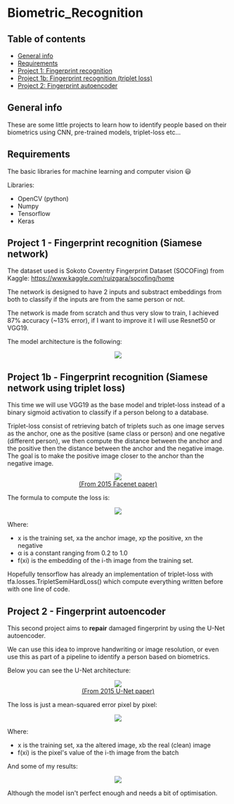# Biometric_Recognition

## Table of contents
* [General info](#general-info)
* [Requirements](#requirements)
* [Project 1: Fingerprint recognition](#project-1---fingerprint-recognition-siamese-network)
* [Project 1b: Fingerprint recognition (triplet loss)](#project-1b---fingerprint-recognition-siamese-network-using-triplet-loss)
* [Project 2: Fingerprint autoencoder](#Project-2---Fingerprint-autoencoder)

## General info
These are some little projects to learn how to identify people based on their biometrics using CNN, pre-trained models, triplet-loss etc...

## Requirements

The basic libraries for machine learning and computer vision 😃

Libraries:
* OpenCV (python)
* Numpy
* Tensorflow
* Keras

## Project 1 - Fingerprint recognition (Siamese network)

The dataset used is Sokoto Coventry Fingerprint Dataset (SOCOFing) from Kaggle: https://www.kaggle.com/ruizgara/socofing/home

The network is designed to have 2 inputs and substract embeddings from both to classify if the inputs are from the same person or not.

The network is made from scratch and thus very slow to train, I achieved 87% accuracy (~13% error), if I want to improve it I will use Resnet50 or VGG19.

The model architecture is the following:

<p align="center">
<img src="https://user-images.githubusercontent.com/65224852/136270793-0e8de9a3-8857-43b0-afaf-8c48ffd4098e.png">
</p>

## Project 1b - Fingerprint recognition (Siamese network using triplet loss)

This time we will use VGG19 as the base model and triplet-loss instead of a binary sigmoid activation to classify if a person belong to a database.

Triplet-loss consist of retrieving batch of triplets such as one image serves as the anchor, one as the positive (same class or person) and one negative (different person), we then compute the distance between the anchor and the positive then the distance between the anchor and the negative image.
The goal is to make the positive image closer to the anchor than the negative image.

<p align="center">
  <img src="https://user-images.githubusercontent.com/65224852/136042396-60948058-9c76-409d-8271-8ecb578a6381.png"/>
  <br><a href="https://www.cv-foundation.org/openaccess/content_cvpr_2015/papers/Schroff_FaceNet_A_Unified_2015_CVPR_paper.pdf">(From 2015 Facenet paper)</a>
</p>

The formula to compute the loss is:

<p align="center">
<img src="https://user-images.githubusercontent.com/65224852/136113757-b30d3451-6482-472a-973e-1a269a09f5f7.PNG">
</p>

Where:
* x is the training set, xa the anchor image, xp the positive, xn the negative
* α is a constant ranging from 0.2 to 1.0
* f(xi) is the embedding of the i-th image from the training set.

Hopefully tensorflow has already an implementation of triplet-loss with tfa.losses.TripletSemiHardLoss() which compute everything written before with one line of code.

## Project 2 - Fingerprint autoencoder

This second project aims to **repair** damaged fingerprint by using the U-Net autoencoder.

We can use this idea to improve handwriting or image resolution, or even use this as part of a pipeline to identify a person based on biometrics.

Below you can see the U-Net architecture:
<p align="center">
  <img src="https://user-images.githubusercontent.com/65224852/136661667-c1bf2334-38ec-4737-9442-bfde615e1d3a.png"/>
  <br><a href="https://arxiv.org/pdf/1505.04597v1.pdf">(From 2015 U-Net paper)</a>
</p>

The loss is just a mean-squared error pixel by pixel:
<p align="center">
  <img src="https://user-images.githubusercontent.com/65224852/136663429-6cb4de0a-9b02-4789-99d0-c35da05550c5.png"/>
</p>

Where:
* x is the training set, xa the altered image, xb the real (clean) image
* f(xi) is the pixel's value of the i-th image from the batch

And some of my results:
<p align="center">
  <img src="https://user-images.githubusercontent.com/65224852/136662043-c614470d-2d6f-4e19-9ee8-e8b05c83b092.png"/>
</p>

Although the model isn't perfect enough and needs a bit of optimisation.
